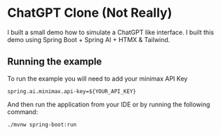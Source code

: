 # ChatGPT Clone (Not Really) 

I built a small demo how to simulate a ChatGPT like interface. I built this demo using Spring Boot + Spring AI + HTMX & Tailwind. 

## Running the example

To run the example you will need to add your minimax API Key 

```properties
spring.ai.minimax.api-key=${YOUR_API_KEY}
```

And then run the application from your IDE or by running the following command: 

```shell
./mvnw spring-boot:run 
```
